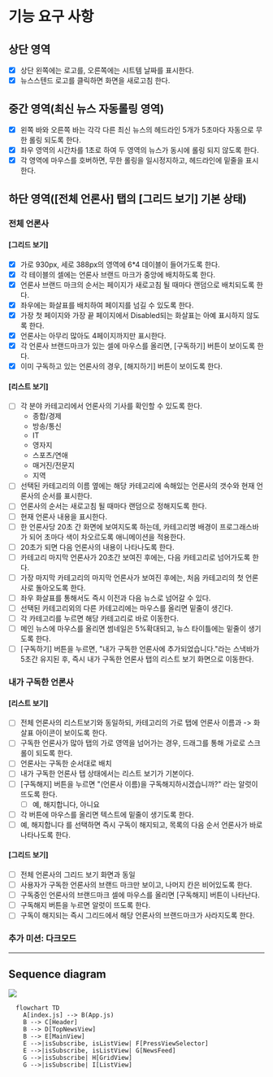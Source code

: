 # 기능 요구 사항
## 상단 영역
 - [X] 상단 왼쪽에는 로고를, 오른쪽에는 시트템 날짜를 표시한다.
 - [X] 뉴스스텐드 로고를 클릭하면 화면을 새로고침 한다.

## 중간 영역(최신 뉴스 자동롤링 영역)
 - [X] 왼쪽 바와 오른쪽 바는 각각 다른 최신 뉴스의 헤드라인 5개가 5초마다 자동으로 무한 롤링 되도록 한다.
 - [X] 좌우 영역의 시간차를 1초로 하여 두 영역의 뉴스가 동시에 롤링 되지 않도록 한다.
 - [X] 각 영역에 마우스를 호버하면, 무한 롤링을 일시정지하고, 헤드라인에 밑줄을 표시한다.

## 하단 영역([전체 언론사] 탭의 [그리드 보기] 기본 상태)
### 전체 언론사
#### [그리드 보기]
 - [X] 가로 930px, 세로 388px의 영역에 6*4 데이블이 들어가도록 한다.
 - [X] 각 테이블의 셀에는 언론사 브랜드 마크가 중앙에 배치하도록 한다.
 - [X] 언론사 브랜드 마크의 순서는 페이지가 새로고침 될 때마다 랜덤으로 배치되도록 한다.
 - [X] 좌우에는 화살표를 배치하여 페이지를 넘길 수 있도록 한다.
 - [X] 가장 첫 페이지와 가장 끝 페이지에서 Disabled되는 화살표는 아예 표시하지 않도록 한다.
 - [X] 언론사는 아무리 많아도 4페이지까지만 표시한다.
 - [X] 각 언론사 브랜드마크가 있는 셀에 마우스를 올리면, [구독하기] 버튼이 보이도록 한다.
 - [X] 이미 구독하고 있는 언론사의 경우, [해지하기] 버튼이 보이도록 한다.
 
#### [리스트 보기]
 - [ ] 각 분야 카테고리에서 언론사의 기사를 확인할 수 있도록 한다.
   - 종합/경제
   - 방송/통신
   - IT
   - 영자지
   - 스포츠/연애
   - 매거진/전문지
   - 지역
 - [ ] 선택된 카테고리의 이름 옆에는 해당 카테고리에 속해있는 언론사의 갯수와 현재 언론사의 순서를 표시한다.
 - [ ] 언론사의 순서는 새로고침 될 때마다 랜덤으로 정해지도록 한다.
 - [ ] 현재 언론사 내용을 표시한다.
 - [ ] 한 언론사당 20초 간 화면에 보여지도록 하는데, 카테고리명 배경이 프로그래스바가 되어 초마다 색이 차오르도록 애니메이션을 적용한다.
 - [ ] 20초가 되면 다음 언론사의 내용이 나타나도록 한다.
 - [ ] 카테고리 마지막 언론사가 20초간 보여진 후에는, 다음 카테고리로 넘어가도록 한다.
 - [ ] 가장 마지막 카테고리의 마지막 언론사가 보여진 후에는, 처음 카테고리의 첫 언론사로 돌아오도록 한다.
 - [ ] 좌우 화살표를 통해서도 즉시 이전과 다음 뉴스로 넘어갈 수 있다.
 - [ ] 선택된 카테고리외의 다른 카테고리에는 마우스를 올리면 밑줄이 생긴다.
 - [ ] 각 카테고리를 누르면 해당 카테고리로 바로 이동한다.
 - [ ] 메인 뉴스에 마우스를 올리면 썸네일은 5%확대되고, 뉴스 타이틀에는 밑줄이 생기도록 한다.
 - [ ] [구독하기] 버튼을 누르면, "내가 구독한 언론사에 추가되었습니다."라는 스낵바가 5초간 유지된 후, 즉시 내가 구독한 언론사 탭의 리스트 보기 화면으로 이동한다.
 
 ### 내가 구독한 언론사
 #### [리스트 보기]
  - [ ] 전체 언론사의 리스트보기와 동일하되, 카테고리의 가로 탭에 언론사 이름과 -> 화살표 아이콘이 보이도록 한다.
  - [ ] 구독한 언론사가 많아 탭의 가로 영역을 넘어가는 경우, 드래그를 통해 가로로 스크롤이 되도록 한다.
  - [ ] 언론사는 구독한 순서대로 배치
  - [ ] 내가 구독한 언론사 탭 상태에서는 리스트 보기가 기본이다.
  - [ ] [구독해지] 버튼을 누르면 "(언론사 이름)을 구독해지하시겠습니까?" 라는 알럿이 뜨도록 한다.
    - [ ] 예, 해지합니다, 아니요
  - [ ] 각 버튼에 마우스를 올리면 텍스트에 밑줄이 생기도록 한다.
  - [ ] 예, 해지합니다 를 선택하면 즉시 구독이 해지되고, 목록의 다음 순서 언론사가 바로 나타나도록 한다.
#### [그리드 보기]
 - [ ] 전체 언론사의 그리드 보기 화면과 동일
 - [ ] 사용자가 구독한 언론사의 브랜드 마크만 보이고, 나머지 칸은 비어있도록 한다.
 - [ ] 구독중인 언론사의 브랜드마크 셀에 마우스를 올리면 [구독해지] 버튼이 나타난다.
 - [ ] 구독해지 버튼을 누르면 알럿이 뜨도록 한다.
 - [ ] 구독이 해지되는 즉시 그리드에서 해당 언론사의 브랜드마크가 사라지도록 한다.
  
### 추가 미션: 다크모드
---

## Sequence diagram
[![](https://mermaid.ink/img/pako:eNqNkMFOwzAMhl8l8gmkjgfoAWmjW4cECKkTl6SHLDHMsCaVk6qgde9OuoFUEAdySj5__m3lAMZbhBye9743O81RbArlRDpzSc7i-9VrqMVsdi0WF_O2Ta_Lc3lxgjdyjdoi11NYyI1vH7APT4T9j8pS3mtyE7wc8UCh6rbBMG0xExTuKMTRGcRKPjKGU06FezTR8_8aSznOXyHaL7_87Q9iLUsmO1nmD-dWfmfWkEGD3Giy6bsOY4eCuMMGFeTpajW_KVDumDzdRV99OAN55A4z6FqrIxakX1g3Z3j8BGrre1E?type=png)](https://mermaid-js.github.io/mermaid-live-editor/edit#pako:eNqNkMFOwzAMhl8l8gmkjgfoAWmjW4cECKkTl6SHLDHMsCaVk6qgde9OuoFUEAdySj5__m3lAMZbhBye9743O81RbArlRDpzSc7i-9VrqMVsdi0WF_O2Ta_Lc3lxgjdyjdoi11NYyI1vH7APT4T9j8pS3mtyE7wc8UCh6rbBMG0xExTuKMTRGcRKPjKGU06FezTR8_8aSznOXyHaL7_87Q9iLUsmO1nmD-dWfmfWkEGD3Giy6bsOY4eCuMMGFeTpajW_KVDumDzdRV99OAN55A4z6FqrIxakX1g3Z3j8BGrre1E)

```mermaid
  flowchart TD
    A[index.js] --> B(App.js)
    B --> C[Header]
    B --> D[TopNewsView]
    B --> E[MainView]
    E -->|isSubscribe, isListView| F[PressViewSelector]
    E -->|isSubscribe, isListView| G[NewsFeed]
    G -->|isSubscribe| H[GridView]
    G -->|isSubscribe| I[ListView]

```